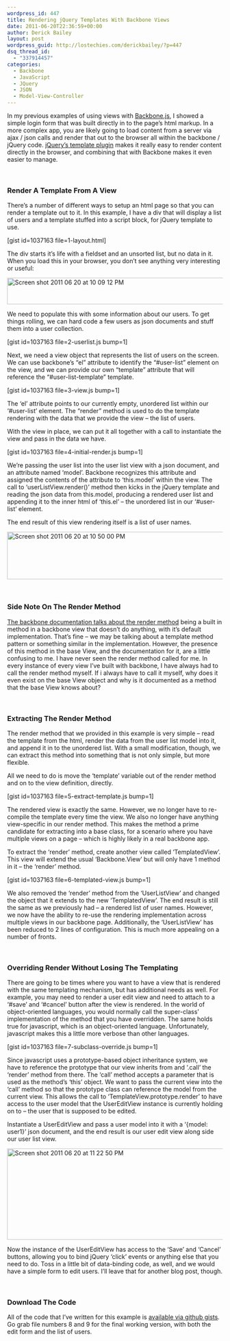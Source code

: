 ```yaml
---
wordpress_id: 447
title: Rendering jQuery Templates With Backbone Views
date: 2011-06-20T22:36:59+00:00
author: Derick Bailey
layout: post
wordpress_guid: http://lostechies.com/derickbailey/?p=447
dsq_thread_id:
  - "337914457"
categories:
  - Backbone
  - JavaScript
  - JQuery
  - JSON
  - Model-View-Controller
---
```

In my previous examples of using views with [Backbone.js](http://documentcloud.github.com/backbone/), I showed a simple login form that was built directly in to the page&#8217;s html markup. In a more complex app, you are likely going to load content from a server via ajax / json calls and render that out to the browser all within the backbone / jQuery code. [jQuery&#8217;s template plugin](http://api.jquery.com/jQuery.template/) makes it really easy to render content directly in the browser, and combining that with Backbone makes it even easier to manage.

 

### Render A Template From A View

There&#8217;s a number of different ways to setup an html page so that you can render a template out to it. In this example, I have a div that will display a list of users and a template stuffed into a script block, for jQuery template to use.

[gist id=1037163 file=1-layout.html]

The div starts it&#8217;s life with a fieldset and an unsorted list, but no data in it. When you load this in your browser, you don&#8217;t see anything very interesting or useful:

<img title="Screen shot 2011-06-20 at 10.09.12 PM.png" src="http://lostechies.com/derickbailey/files/2011/06/Screen-shot-2011-06-20-at-10.09.12-PM.png" border="0" alt="Screen shot 2011 06 20 at 10 09 12 PM" width="539" height="62" />

We need to populate this with some information about our users. To get things rolling, we can hard code a few users as json documents and stuff them into a user collection.

[gist id=1037163 file=2-userlist.js bump=1]

Next, we need a view object that represents the list of users on the screen. We can use backbone&#8217;s &#8220;el&#8221; attribute to identify the &#8220;#user-list&#8221; element on the view, and we can provide our own &#8220;template&#8221; attribute that will reference the &#8220;#user-list-template&#8221; template.

[gist id=1037163 file=3-view.js bump=1]

The &#8216;el&#8217; attribute points to our currently empty, unordered list within our &#8216;#user-list&#8217; element. The &#8220;render&#8221; method is used to do the template rendering with the data that we provide the view &#8211; the list of users.

With the view in place, we can put it all together with a call to instantiate the view and pass in the data we have.

[gist id=1037163 file=4-initial-render.js bump=1]

We&#8217;re passing the user list into the user list view with a json document, and an attribute named &#8216;model&#8217;. Backbone recognizes this attribute and assigned the contents of the attribute to &#8216;this.model&#8217; within the view. The call to &#8216;userListView.render()&#8217; method then kicks in the jQuery template and reading the json data from this.model, producing a rendered user list and appending it to the inner html of &#8216;this.el&#8217; &#8211; the unordered list in our &#8216;#user-list&#8217; element.

The end result of this view rendering itself is a list of user names.

<img title="Screen shot 2011-06-20 at 10.50.00 PM.png" src="http://lostechies.com/derickbailey/files/2011/06/Screen-shot-2011-06-20-at-10.50.00-PM.png" border="0" alt="Screen shot 2011 06 20 at 10 50 00 PM" width="539" height="111" />

 

### Side Note On The Render Method

[The backbone documentation talks about the render method](http://documentcloud.github.com/backbone/#View-render) being a built in method in a backbone view that doesn&#8217;t do anything, with it&#8217;s default implementation. That&#8217;s fine &#8211; we may be talking about a template method pattern or something similar in the implementation. However, the presence of this method in the base View, and the documentation for it, are a little confusing to me. I have never seen the render method called for me. In every instance of every view I&#8217;ve built with backbone, I have always had to call the render method myself. If i always have to call it myself, why does it even exist on the base View object and why is it documented as a method that the base View knows about?

 

### Extracting The Render Method

The render method that we provided in this example is very simple &#8211; read the template from the html, render the data from the user list model into it, and append it in to the unordered list. With a small modification, though, we can extract this method into something that is not only simple, but more flexible.

All we need to do is move the &#8216;template&#8217; variable out of the render method and on to the view definition, directly.

[gist id=1037163 file=5-extract-template.js bump=1]

The rendered view is exactly the same. However, we no longer have to re-compile the template every time the view. We also no longer have anything view-specific in our render method. This makes the method a prime candidate for extracting into a base class, for a scenario where you have multiple views on a page &#8211; which is highly likely in a real backbone app.

To extract the &#8216;render&#8217; method, create another view called &#8216;TemplatedView&#8217;. This view will extend the usual &#8216;Backbone.View&#8217; but will only have 1 method in it &#8211; the &#8216;render&#8217; method.

[gist id=1037163 file=6-templated-view.js bump=1]

We also removed the &#8216;render&#8217; method from the &#8216;UserListView&#8217; and changed the object that it extends to the new &#8216;TemplatedView&#8217;. The end result is still the same as we previously had &#8211; a rendered list of user names. However, we now have the ability to re-use the rendering implementation across multiple views in our backbone page. Additionally, the &#8216;UserListView&#8217; has been reduced to 2 lines of configuration. This is much more appealing on a number of fronts.

 

### Overriding Render Without Losing The Templating

There are going to be times where you want to have a view that is rendered with the same templating mechanism, but has additional needs as well. For example, you may need to render a user edit view and need to attach to a &#8216;#save&#8217; and &#8216;#cancel&#8217; button after the view is rendered. In the world of object-oriented languages, you would normally call the super-class&#8217; implementation of the method that you have overridden. The same holds true for javascript, which is an object-oriented language. Unfortunately, javascript makes this a little more verbose than other languages.

[gist id=1037163 file=7-subclass-override.js bump=1]

Since javascript uses a prototype-based object inheritance system, we have to reference the prototype that our view inherits from and &#8216;.call&#8217; the &#8216;render&#8217; method from there. The &#8216;call&#8217; method accepts a parameter that is used as the method&#8217;s &#8216;this&#8217; object. We want to pass the current view into the &#8216;call&#8217; method so that the prototype class can reference the model from the current view. This allows the call to &#8216;TemplateView.prototype.render&#8217; to have access to the user model that the UserEditView instance is currently holding on to &#8211; the user that is supposed to be edited.

Instantiate a UserEditView and pass a user model into it with a &#8216;{model: user1}&#8217; json document, and the end result is our user edit view along side our user list view.

<img title="Screen shot 2011-06-20 at 11.22.50 PM.png" src="http://lostechies.com/derickbailey/files/2011/06/Screen-shot-2011-06-20-at-11.22.50-PM.png" border="0" alt="Screen shot 2011 06 20 at 11 22 50 PM" width="539" height="213" />

Now the instance of the UserEditView has access to the &#8216;Save&#8217; and &#8216;Cancel&#8217; buttons, allowing you to bind jQuery &#8216;click&#8217; events or anything else that you need to do. Toss in a little bit of data-binding code, as well, and we would have a simple form to edit users. I&#8217;ll leave that for another blog post, though.

 

### Download The Code

All of the code that I&#8217;ve written for this example is [available via github gists](https://gist.github.com/1037163). Go grab file numbers 8 and 9 for the final working version, with both the edit form and the list of users.